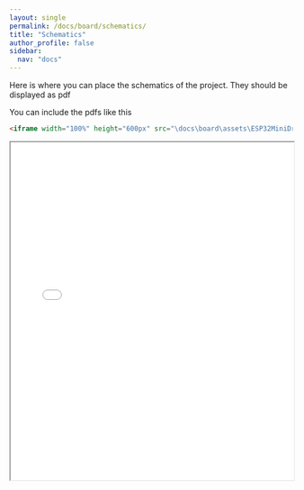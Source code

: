 ```yaml
---
layout: single
permalink: /docs/board/schematics/
title: "Schematics"
author_profile: false
sidebar:
  nav: "docs"
---
```

Here is where you can place the schematics of the project. They should be displayed as pdf

You can include the pdfs like this
```html
<iframe width="100%" height="600px" src="\docs\board\assets\ESP32MiniDrop_Schematics_A02.pdf"></iframe>
```
<iframe width="100%" height="600px" src="\docs\board\assets\ESP32MiniDrop_Schematics_A02.pdf"></iframe>

